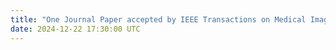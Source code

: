 ```yaml
---
title: "One Journal Paper accepted by IEEE Transactions on Medical Imaging"
date: 2024-12-22 17:30:00 UTC
---
```

